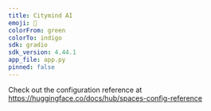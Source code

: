 ```yaml
---
title: Citymind AI
emoji: 🐢
colorFrom: green
colorTo: indigo
sdk: gradio
sdk_version: 4.44.1
app_file: app.py
pinned: false
---
```


Check out the configuration reference at https://huggingface.co/docs/hub/spaces-config-reference
